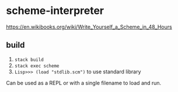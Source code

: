 # scheme-interpreter
https://en.wikibooks.org/wiki/Write_Yourself_a_Scheme_in_48_Hours

## build
1. `stack build`
1. `stack exec scheme`
1. `Lisp>>> (load "stdlib.scm")` to use standard library

Can be used as a REPL or with a single filename to load and run.

